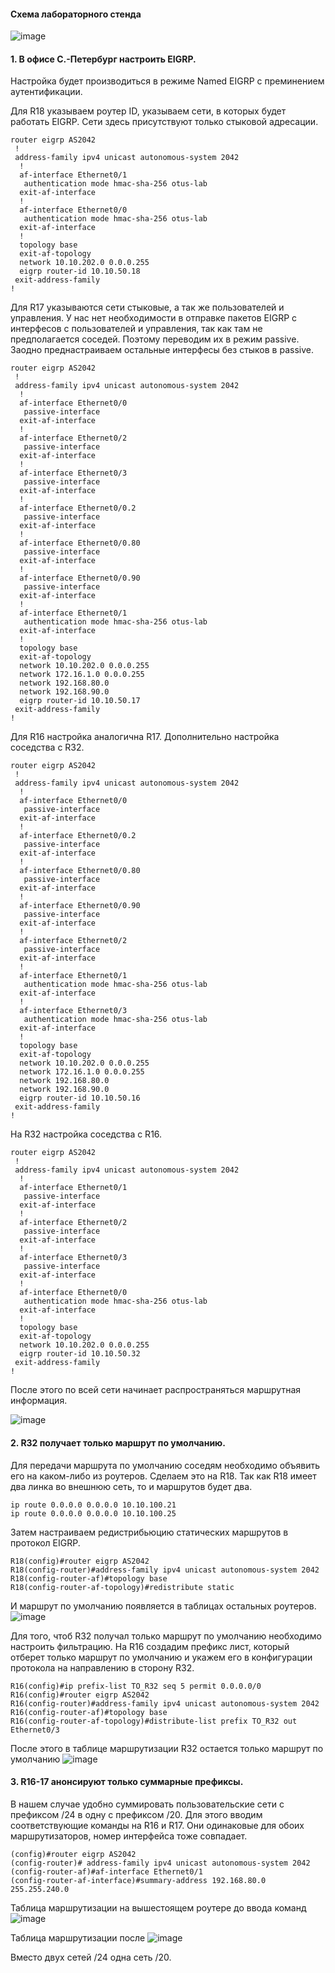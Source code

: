 #### Схема лабораторного стенда

![image](https://github.com/verttte/otus-labs/assets/165086553/b48363e9-9898-4249-a031-c04b40141b67)

#### 1. В офисе С.-Петербург настроить EIGRP.

Настройка будет производиться в режиме Named EIGRP с преминением аутентификации.

Для R18 указываем роутер ID, указываем сети, в которых будет работать EIGRP. Сети здесь присутствуют только стыковой адресации.
```
router eigrp AS2042
 !
 address-family ipv4 unicast autonomous-system 2042
  !
  af-interface Ethernet0/1
   authentication mode hmac-sha-256 otus-lab
  exit-af-interface
  !
  af-interface Ethernet0/0
   authentication mode hmac-sha-256 otus-lab
  exit-af-interface
  !
  topology base
  exit-af-topology
  network 10.10.202.0 0.0.0.255
  eigrp router-id 10.10.50.18
 exit-address-family
!
```

Для R17 указываются сети стыковые, а так же пользователей и управления. У нас нет необходимости в отправке пакетов EIGRP с интерфесов с пользователей и управления, так как там не предполагается соседей. Поэтому переводим их в режим passive. Заодно преднастраиваем остальные интерфесы без стыков в passive.
```
router eigrp AS2042
 !
 address-family ipv4 unicast autonomous-system 2042
  !
  af-interface Ethernet0/0
   passive-interface
  exit-af-interface
  !
  af-interface Ethernet0/2
   passive-interface
  exit-af-interface
  !
  af-interface Ethernet0/3
   passive-interface
  exit-af-interface
  !
  af-interface Ethernet0/0.2
   passive-interface
  exit-af-interface
  !
  af-interface Ethernet0/0.80
   passive-interface
  exit-af-interface
  !
  af-interface Ethernet0/0.90
   passive-interface
  exit-af-interface
  !
  af-interface Ethernet0/1
   authentication mode hmac-sha-256 otus-lab
  exit-af-interface
  !
  topology base
  exit-af-topology
  network 10.10.202.0 0.0.0.255
  network 172.16.1.0 0.0.0.255
  network 192.168.80.0
  network 192.168.90.0
  eigrp router-id 10.10.50.17
 exit-address-family
!
```

Для R16 настройка аналогична R17. Дополнительно настройка соседства с R32.
```
router eigrp AS2042
 !
 address-family ipv4 unicast autonomous-system 2042
  !
  af-interface Ethernet0/0
   passive-interface
  exit-af-interface
  !
  af-interface Ethernet0/0.2
   passive-interface
  exit-af-interface
  !
  af-interface Ethernet0/0.80
   passive-interface
  exit-af-interface
  !
  af-interface Ethernet0/0.90
   passive-interface
  exit-af-interface
  !
  af-interface Ethernet0/2
   passive-interface
  exit-af-interface
  !
  af-interface Ethernet0/1
   authentication mode hmac-sha-256 otus-lab
  exit-af-interface
  !
  af-interface Ethernet0/3
   authentication mode hmac-sha-256 otus-lab
  exit-af-interface
  !
  topology base
  exit-af-topology
  network 10.10.202.0 0.0.0.255
  network 172.16.1.0 0.0.0.255
  network 192.168.80.0
  network 192.168.90.0
  eigrp router-id 10.10.50.16
 exit-address-family
!
```

На R32 настройка соседства с R16.
```
router eigrp AS2042
 !
 address-family ipv4 unicast autonomous-system 2042
  !
  af-interface Ethernet0/1
   passive-interface
  exit-af-interface
  !
  af-interface Ethernet0/2
   passive-interface
  exit-af-interface
  !
  af-interface Ethernet0/3
   passive-interface
  exit-af-interface
  !
  af-interface Ethernet0/0
   authentication mode hmac-sha-256 otus-lab
  exit-af-interface
  !
  topology base
  exit-af-topology
  network 10.10.202.0 0.0.0.255
  eigrp router-id 10.10.50.32
 exit-address-family
!
```
После этого по всей сети начинает распространяться маршрутная информация.

![image](https://github.com/verttte/otus-labs/assets/165086553/41daa0fe-871f-4c2d-a6ba-e0d603203ba6)

#### 2. R32 получает только маршрут по умолчанию.

Для передачи маршрута по умолчанию соседям необходимо объявить его на каком-либо из роутеров. Сделаем это на R18. Так как R18 имеет два линка во внешнюю сеть, то и маршрутов будет два.
```
ip route 0.0.0.0 0.0.0.0 10.10.100.21
ip route 0.0.0.0 0.0.0.0 10.10.100.25
```

Затем настраиваем редистрибьюцию статических маршрутов в протокол EIGRP.
```
R18(config)#router eigrp AS2042
R18(config-router)#address-family ipv4 unicast autonomous-system 2042
R18(config-router-af)#topology base
R18(config-router-af-topology)#redistribute static
```

И маршрут по умолчанию появляется в таблицах остальных роутеров.
![image](https://github.com/verttte/otus-labs/assets/165086553/30c919a1-9b83-4675-98f1-4661362b7085)

Для того, чтоб R32 получал только маршрут по умолчанию необходимо настроить фильтрацию. На R16 создадим префикс лист, который отберет только маршрут по умолчанию и укажем его в конфигурации протокола на направлению в сторону R32.

```
R16(config)#ip prefix-list TO_R32 seq 5 permit 0.0.0.0/0
R16(config)#router eigrp AS2042
R16(config-router)#address-family ipv4 unicast autonomous-system 2042
R16(config-router-af)#topology base
R16(config-router-af-topology)#distribute-list prefix TO_R32 out Ethernet0/3
```

После этого в таблице маршрутизации R32 остается только маршрут по умолчанию
![image](https://github.com/verttte/otus-labs/assets/165086553/1611811b-5781-4e0f-bea9-240b18be8f50)




#### 3. R16-17 анонсируют только суммарные префиксы.

В нашем случае удобно суммировать пользовательские сети с префиксом /24 в одну с префиксом /20. Для этого вводим соответствующие команды на R16 и R17. Они одинаковые для обоих маршрутизаторов, номер интерфейса тоже совпадает. 
```
(config)#router eigrp AS2042
(config-router)# address-family ipv4 unicast autonomous-system 2042
(config-router-af)#af-interface Ethernet0/1
(config-router-af-interface)#summary-address 192.168.80.0 255.255.240.0
```

Таблица маршрутизации на вышестоящем роутере до ввода команд
![image](https://github.com/verttte/otus-labs/assets/165086553/ace158c6-a270-4908-9d4b-83fde196b698)

Таблица маршрутизации после
![image](https://github.com/verttte/otus-labs/assets/165086553/bc508507-96d5-490b-b37f-f5c92a5a9be2)

Вместо двух сетей /24 одна сеть /20.

